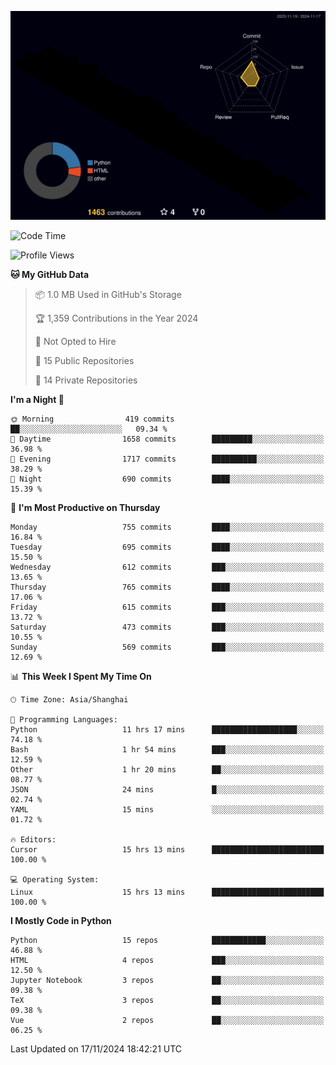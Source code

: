 <!--![](https://raw.githubusercontent.com/BorisYang326/BorisYang326/output/github-contribution-grid-snake-dark.svg) -->
![](./profile-3d-contrib/profile-night-rainbow.svg)
<!--START_SECTION:waka-->
![Code Time](http://img.shields.io/badge/Code%20Time-636%20hrs%2021%20mins-blue)

![Profile Views](http://img.shields.io/badge/Profile%20Views-0-blue)

**🐱 My GitHub Data** 

> 📦 1.0 MB Used in GitHub's Storage 
 > 
> 🏆 1,359 Contributions in the Year 2024
 > 
> 🚫 Not Opted to Hire
 > 
> 📜 15 Public Repositories 
 > 
> 🔑 14 Private Repositories 
 > 
**I'm a Night 🦉** 

```text
🌞 Morning                419 commits         ██░░░░░░░░░░░░░░░░░░░░░░░   09.34 % 
🌆 Daytime                1658 commits        █████████░░░░░░░░░░░░░░░░   36.98 % 
🌃 Evening                1717 commits        ██████████░░░░░░░░░░░░░░░   38.29 % 
🌙 Night                  690 commits         ████░░░░░░░░░░░░░░░░░░░░░   15.39 % 
```
📅 **I'm Most Productive on Thursday** 

```text
Monday                   755 commits         ████░░░░░░░░░░░░░░░░░░░░░   16.84 % 
Tuesday                  695 commits         ████░░░░░░░░░░░░░░░░░░░░░   15.50 % 
Wednesday                612 commits         ███░░░░░░░░░░░░░░░░░░░░░░   13.65 % 
Thursday                 765 commits         ████░░░░░░░░░░░░░░░░░░░░░   17.06 % 
Friday                   615 commits         ███░░░░░░░░░░░░░░░░░░░░░░   13.72 % 
Saturday                 473 commits         ███░░░░░░░░░░░░░░░░░░░░░░   10.55 % 
Sunday                   569 commits         ███░░░░░░░░░░░░░░░░░░░░░░   12.69 % 
```


📊 **This Week I Spent My Time On** 

```text
🕑︎ Time Zone: Asia/Shanghai

💬 Programming Languages: 
Python                   11 hrs 17 mins      ███████████████████░░░░░░   74.18 % 
Bash                     1 hr 54 mins        ███░░░░░░░░░░░░░░░░░░░░░░   12.59 % 
Other                    1 hr 20 mins        ██░░░░░░░░░░░░░░░░░░░░░░░   08.77 % 
JSON                     24 mins             █░░░░░░░░░░░░░░░░░░░░░░░░   02.74 % 
YAML                     15 mins             ░░░░░░░░░░░░░░░░░░░░░░░░░   01.72 % 

🔥 Editors: 
Cursor                   15 hrs 13 mins      █████████████████████████   100.00 % 

💻 Operating System: 
Linux                    15 hrs 13 mins      █████████████████████████   100.00 % 
```

**I Mostly Code in Python** 

```text
Python                   15 repos            ████████████░░░░░░░░░░░░░   46.88 % 
HTML                     4 repos             ███░░░░░░░░░░░░░░░░░░░░░░   12.50 % 
Jupyter Notebook         3 repos             ██░░░░░░░░░░░░░░░░░░░░░░░   09.38 % 
TeX                      3 repos             ██░░░░░░░░░░░░░░░░░░░░░░░   09.38 % 
Vue                      2 repos             ██░░░░░░░░░░░░░░░░░░░░░░░   06.25 % 
```




 Last Updated on 17/11/2024 18:42:21 UTC
<!--END_SECTION:waka-->
